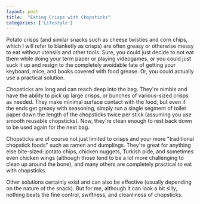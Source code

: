 ```yaml
---
layout: post
title:  "Eating Crisps with Chopsticks"
categories: ['Lifestyle']
---
```


Potato crisps (and similar snacks such as cheese twisties and corn chips, which I will refer to blanketly as crisps) are often greasy or otherwise messy to eat without utensils and other tools. Sure, you could just decide to not eat them while doing your term paper or playing videogames, or you could just suck it up and resign to the completely avoidable fate of getting your keyboard, mice, and books covered with food grease. Or, you could actually use a practical solution.

Chopsticks are long and can reach deep into the bag. They're nimble and have the ability to pick up large crisps, or bunches of various-sized crisps as needed. They make minimal surface contact with the food, but even if the ends get greasy with seasoning, simply run a single segment of toilet paper down the length of the chopsticks twice per stick (assuming you use smooth reusable chopsticks). Now, they're clean enough to rest back down to be used again for the next bag.

Chopsticks are of course not just limited to crisps and your more "traditional chopstick foods" such as ramen and dumplings. They're great for anything else bite-sized: potato chips, chicken nuggets, Turkish pide, and sometimes even chicken wings (although those tend to be a lot more challenging to clean up around the bone), and many others are completely practical to eat with chopsticks.

Other solutions certainly exist and can also be effective (usually depending on the nature of the snack). But for me, although it can look a bit silly, nothing beats the fine control, swiftness, and cleanliness of chopsticks.

